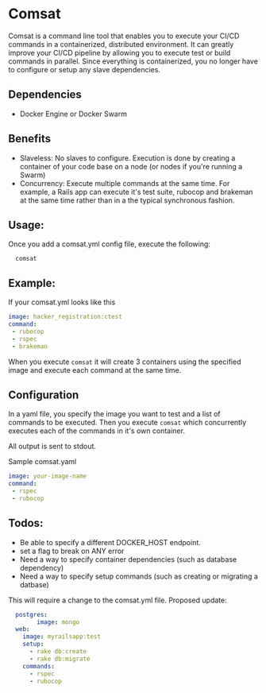 # Comsat

Comsat is a command line tool that enables you to execute your CI/CD commands in a containerized, distributed environment. It can greatly improve your CI/CD pipeline by allowing you to execute test or build commands in parallel. Since everything is containerized, you no longer have to configure or setup any slave dependencies.

## Dependencies
 * Docker Engine or Docker Swarm

## Benefits
 * Slaveless: No slaves to configure. Execution is done by creating a container of your code base on a node (or nodes if you're running a Swarm)
 * Concurrency: Execute multiple commands at the same time. For example, a Rails app can execute it's test suite, rubocop and brakeman at the same time rather than in a the typical synchronous fashion.

## Usage:

Once you add a comsat.yml config file, execute the following:

```
  comsat
```

## Example:

If your comsat.yml looks like this

```yml
image: hacker_registration:ctest
command: 
 - rubocop
 - rspec
 - brakeman
```

When you execute `comsat` it will create 3 containers using the specified image and execute each command at the same time.

## Configuration 
In a yaml file, you specify the image you want to test and a list of commands to be executed. Then you execute ``comsat`` which concurrently executes each of the commands in it's own container.

All output is sent to stdout.

Sample comsat.yaml

```yaml
image: your-image-name
command:
 - rspec
 - rubocop
```

## Todos:
* Be able to specify a different DOCKER_HOST endpoint.
* set a flag to break on ANY error
* Need a way to specify container dependencies (such as database dependency)
* Need a way to specify setup commands (such as creating or migrating a datbase)

This will require a change to the comsat.yml file. Proposed update:

```yaml
  postgres:
		image: mongo
  web:
    image: myrailsapp:test
    setup: 
      - rake db:create
      - rake db:migrate
    commands:
      - rspec
      - rubocop
```

